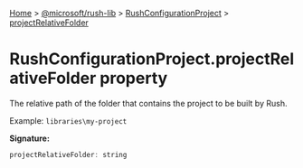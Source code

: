[Home](./index) &gt; [@microsoft/rush-lib](./rush-lib.md) &gt; [RushConfigurationProject](./rush-lib.rushconfigurationproject.md) &gt; [projectRelativeFolder](./rush-lib.rushconfigurationproject.projectrelativefolder.md)

# RushConfigurationProject.projectRelativeFolder property

The relative path of the folder that contains the project to be built by Rush.

Example: `libraries\my-project`

**Signature:**
```javascript
projectRelativeFolder: string
```
